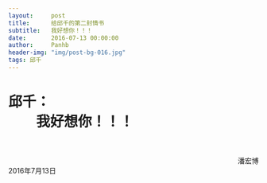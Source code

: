 ```yaml
---
layout:     post
title:      给邱千的第二封情书
subtitle:   我好想你！！！
date:       2016-07-13 00:00:00
author:     Panhb
header-img: "img/post-bg-016.jpg"
tags: 邱千
---
```


邱千：      
　　我好想你！！！    
=          
	　　　

　　　　　　　　　　　　　　　　　　　　　　　　　　　　　　　　　潘宏博　
　　　　　　　　　　　　　　　　　　　　　　　　　　　　　　2016年7月13日
